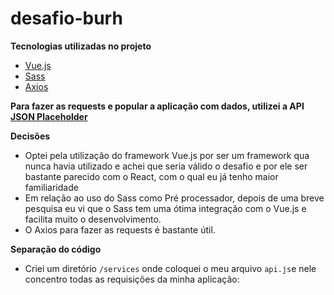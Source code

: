 # desafio-burh

**Tecnologias utilizadas no projeto**
- <a href="https://vuejs.org/">Vue.js</a>
- <a href="https://sass-lang.com/">Sass</a>
- <a href="https://axios-http.com/ptbr/">Axios</a>

**Para fazer as requests e popular a aplicação com dados, utilizei a API <a href="https://jsonplaceholder.typicode.com/">JSON Placeholder</a>**

**Decisões**
- Optei pela utilização do framework Vue.js por ser um framework qua nunca havia utilizado e achei que seria válido o desafio e por ele ser bastante parecido com o React, com o qual eu já tenho maior familiaridade
- Em relação ao uso do Sass como Pré processador, depois de uma breve pesquisa eu vi que o Sass tem uma ótima integração com o Vue.js e facilita muito o desenvolvimento.
- O Axios para fazer as requests é bastante útil.

**Separação do código**

- Criei um diretório `/services` onde coloquei o meu arquivo `api.js`e nele concentro todas as requisições da minha aplicação:
